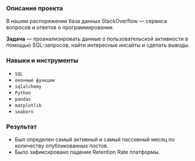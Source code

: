 ### Описание проекта

В нашем распоряжении база данных StackOverflow — сервиса вопросов и ответов о программировании.

**Задача** — проанализировать данные о пользовательской активности в помощью SQL-запросов, найти интересные инсайты и сделать выводы.

### Навыки и инструменты

- `SQL`
- `оконные функции`
- `sqlalchemy`
- `Python`
- `pandas`
- `matplotlib`
- `seaborn`

### Результат

- Был определен самый активный и самый пассивный месяц по количеству опубликованных постов.
- Было зафиксировано падение Retention Rate платформы.
